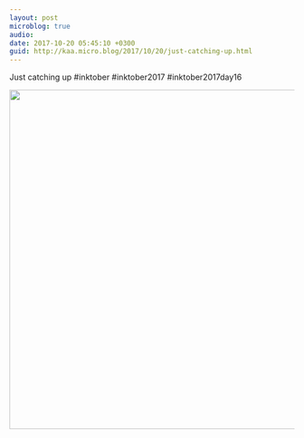 ```yaml
---
layout: post
microblog: true
audio: 
date: 2017-10-20 05:45:10 +0300
guid: http://kaa.micro.blog/2017/10/20/just-catching-up.html
---
```

Just catching up #inktober #inktober2017 #inktober2017day16

<img src="http://www.kaa.bz/uploads/2018/4434a7b930.jpg" width="600" height="600" />
